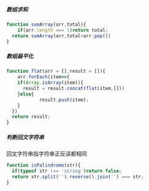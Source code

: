 ##### 数组求和

```js
function sumArray(arr,total){
	if(arr.length === 1)return total;
  return sumArray(arr,total+arr.pop())
}
```

##### 数组扁平化

```js
function flat(arr = [],result = []){
	arr.forEach(item=>{
    if(Array.isArray(item)){
      result = result.concat(flat(item,[]))
    }else{
			result.push(item);
    }
  })
  return result;
}
```

##### 判断回文字符串

回文字符串指字符串正反读都相同

```js
function isPalindrome(str){
  if(typeof str !== 'string')return false;
  return str.split('').reverse().join('') === str;
}
```



